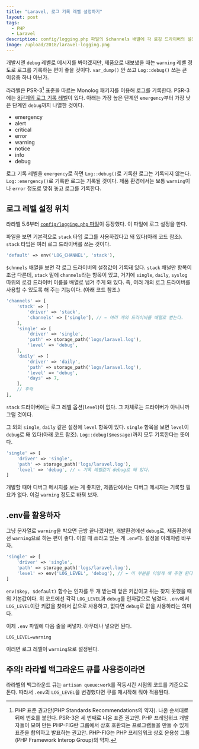 ```yaml
---
title: "Laravel, 로그 기록 레벨 설정하기"
layout: post
tags:
  - PHP
  - Laravel
description: config/logging.php 파일의 $channels 배열에 각 로깅 드라이버의 설정이 있다. level 항목에 적으면 된다. 가능한 값은 PSR-3의 로깅 레벨이다.
image: /upload/2018/laravel-logging.png
---
```


개발시엔 `debug` 레벨로 메시지를 봐야겠지만, 제품으로 내보냈을 때는 `warning` 레벨 정도로 로그를 기록하는 편이 좋을 것이다. `var_dump()` 안 쓰고 `Log::debug()` 쓰는 큰 이유중 하나 아닌가.

라라벨은 PSR-3[^psr] 표준을 따르는 Monolog 패키지를 이용해 로그를 기록한다. PSR-3에는 [8단계의 로그 기록 레벨][logging-levels]이 있다. 아래는 가장 높은 단계인 `emergency`부터 가장 낮은 단계인 `debug`까지 나열한 것이다.

- emergency
- alert
- critical
- error
- warning
- notice
- info
- debug

로그 기록 레벨을 `emergency`로 하면 `Log::debug()`로 기록한 로그는 기록되지 않는다. `Log::emergency()`로 기록한 로그는 기록될 것이다. 제품 환경에서는 보통 `warning`이나 `error` 정도로 맞춰 놓고 로그를 기록한다.

[^psr]: PHP 표준 권고안(PHP Standards Recommendations의 약자). 나온 순서대로 뒤에 번호를 붙인다. PSR-3은 세 번째로 나온 표준 권고안. PHP 프레임워크 개발자들이 모여 만든 PHP-FIG란 그룹에서 상호 호환되는 프로그램들을 만들 수 있게 표준을 합의하고 발표하는 권고안. PHP-FIG는 PHP 프레임워크 상호 운용성 그룹(PHP Framework Interop Group)의 약자.

[logging-levels]: https://www.php-fig.org/psr/psr-3/#5-psrlogloglevel 


## 로그 레벨 설정 위치

라라벨 5.6부터 [`config/logging.php` 파일](https://github.com/laravel/laravel/blob/v5.6.0/config/logging.php)이 등장했다. 이 파일에 로그 설정을 한다. 

파일을 보면 기본적으로 `stack` 타입 로그를 사용하겠다고 돼 있다(아래 코드 참조). `stack` 타입은 여러 로그 드라이버를 쓰는 것이다.

~~~ php
'default' => env('LOG_CHANNEL', 'stack'),
~~~

`$chnnels` 배열을 보면 각 로그 드라이버의 설정값이 기록돼 있다. `stack` 채널만 항목이 조금 다른데, `stack` 밑에 `channels`라는 항목이 있고, 거기에 `single`, `daily`, `syslog` 따위의 로깅 드라이버 이름을 배열로 넘겨 주게 돼 있다. 즉, 여러 개의 로그 드라이버를 사용할 수 있도록 해 주는 기능이다. (아래 코드 참조.)

~~~ php
'channels' => [
    'stack' => [
        'driver' => 'stack',
        'channels' => ['single'], // ← 여러 개의 드라이버를 배열로 받는다.
    ],
    'single' => [
        'driver' => 'single',
        'path' => storage_path('logs/laravel.log'),
        'level' => 'debug',
    ],
    'daily' => [
        'driver' => 'daily',
        'path' => storage_path('logs/laravel.log'),
        'level' => 'debug',
        'days' => 7,
    ],
    // 후략
],
~~~

`stack` 드라이버에는 로그 레벨 옵션(`level`)이 없다. 그 자체로는 드라이버가 아니니까 그럴 것이다.

그 외의 `single`, `daily` 같은 설정에 `level` 항목이 있다. `single` 항목을 보면 `level`이 `debug`로 돼 있다(아래 코드 참조). `Log::debug($message)`까지 모두 기록한다는 뜻이다. 

~~~ php
'single' => [
    'driver' => 'single',
    'path' => storage_path('logs/laravel.log'),
    'level' => 'debug', // ← 기록 레벨값이 debug로 돼 있다.
]
~~~

개발할 때야 디버그 메시지를 보는 게 좋지만, 제품단에서는 디버그 메시지는 기록할 필요가 없다. 이걸 `warning` 정도로 바꿔 보자.


## .env를 활용하자

그냥 문자열로 `warning`을 박으면 금방 끝나겠지만, 개발환경에선 `debug`로, 제품환경에선 `warning`으로 하는 편이 좋다. 이럴 때 쓰라고 있는 게 `.env`다. 설정을 아래처럼 바꾸자.

~~~ php
'single' => [
    'driver' => 'single',
    'path' => storage_path('logs/laravel.log'),
    'level' => env('LOG_LEVEL', 'debug'), // ← 이 부분을 이렇게 해 주면 된다.
]
~~~

`env($key, $default)` 함수는 인자를 두 개 받는데 앞은 키값이고 뒤는 찾지 못했을 때의 기본값이다. 위 코드에선 각각 `LOG_LEVEL`과 `debug`를 인자값으로 넘겼다. `.env`에서 `LOG_LEVEL`이란 키값을 찾아서 값으로 사용하고, 없다면 `debug`로 값을 사용하라는 의미다.

이제 `.env` 파일에 다음 줄을 써넣자. 아무데나 넣으면 된다.

~~~
LOG_LEVEL=warning
~~~

이러면 로그 레벨이 `warning`으로 설정된다.


## 주의! 라라벨 백그라운드 큐를 사용중이라면

라라벨의 백그라운드 큐는 `artisan queue:work`를 작동시킨 시점의 코드를 기준으로 돈다. 따라서 `.env`의 `LOG_LEVEL`을 변경했다면 큐를 재시작해 줘야 적용된다.

